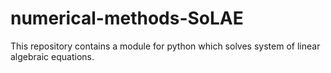# numerical-methods-SoLAE
This repository contains a module for python which solves system of linear algebraic equations.
